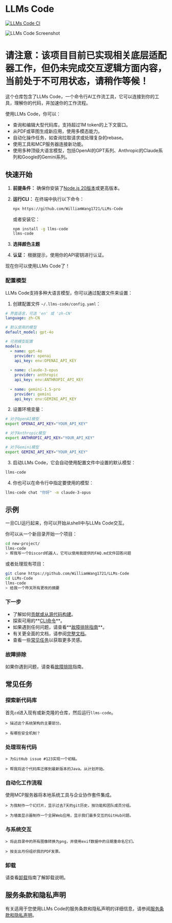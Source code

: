 # LLMs Code

[![LLMs Code CI](https://github.com/WilliamWang1721/LLMs-Code/actions/workflows/ci.yml/badge.svg)](https://github.com/WilliamWang1721/LLMs-Code/actions/workflows/ci.yml)

![LLMs Code Screenshot](./docs/assets/llms-code-screenshot.png)

# 请注意：该项目目前已实现相关底层适配器工作，但仍未完成交互逻辑方面内容，当前处于不可用状态，请稍作等候！

这个仓库包含了LLMs Code，一个命令行AI工作流工具，它可以连接到你的工具，理解你的代码，并加速你的工作流程。

使用LLMs Code，你可以：

- 查询和编辑大型代码库，支持超过1M token的上下文窗口。
- 从PDF或草图生成新应用，使用多模态能力。
- 自动化操作任务，如查询拉取请求或处理复杂的rebase。
- 使用工具和MCP服务器连接新功能。
- 使用多种顶级大语言模型，包括OpenAI的GPT系列、Anthropic的Claude系列和Google的Gemini系列。

## 快速开始

1. **前提条件：** 确保你安装了[Node.js 20版本](https://nodejs.org/en/download)或更高版本。
2. **运行CLI：** 在终端中执行以下命令：

   ```bash
   npx https://github.com/WilliamWang1721/LLMs-Code
   ```

   或者安装它：

   ```bash
   npm install -g llms-code
   llms-code
   ```

3. **选择颜色主题**
4. **认证：** 根据提示，使用你的API密钥进行认证。

现在你可以使用LLMs Code了！

### 配置模型

LLMs Code支持多种大语言模型，你可以通过配置文件来设置：

1. 创建配置文件 `~/.llms-code/config.yaml`：

```yaml
# 界面语言，可选 'en' 或 'zh-CN'
language: zh-CN

# 默认使用的模型
default_model: gpt-4o

# 可用模型配置
models:
  - name: gpt-4o
    provider: openai
    api_key: env:OPENAI_API_KEY
    
  - name: claude-3-opus
    provider: anthropic
    api_key: env:ANTHROPIC_API_KEY
    
  - name: gemini-1.5-pro
    provider: gemini
    api_key: env:GEMINI_API_KEY
```

2. 设置环境变量：

```bash
# 对于OpenAI模型
export OPENAI_API_KEY="YOUR_API_KEY"

# 对于Anthropic模型
export ANTHROPIC_API_KEY="YOUR_API_KEY"

# 对于Gemini模型
export GEMINI_API_KEY="YOUR_API_KEY"
```

3. 启动LLMs Code，它会自动使用配置文件中设置的默认模型：

```bash
llms-code
```

4. 你也可以在命令行中指定要使用的模型：

```bash
llms-code chat "你好" -m claude-3-opus
```

## 示例

一旦CLI运行起来，你可以开始从shell中与LLMs Code交互。

你可以从一个新目录开始一个项目：

```sh
cd new-project/
llms-code
> 帮我写一个Discord机器人，它可以使用我提供的FAQ.md文件回答问题
```

或者处理现有项目：

```sh
git clone https://github.com/WilliamWang1721/LLMs-Code
cd LLMs-Code
llms-code
> 给我一个昨天所有更改的摘要
```

### 下一步

- 了解如何[贡献或从源代码构建](./CONTRIBUTING.md)。
- 探索可用的**[CLI命令](./docs/cli/commands.md)**。
- 如果遇到任何问题，请查看**[故障排除指南](./docs/troubleshooting.md)**。
- 有关更全面的文档，请参阅[完整文档](./docs/index.md)。
- 查看一些[常见任务](#常见任务)以获取更多灵感。

### 故障排除

如果你遇到问题，请查看[故障排除](docs/troubleshooting.md)指南。

## 常见任务

### 探索新代码库

首先`cd`进入现有或新克隆的仓库，然后运行`llms-code`。

```text
> 描述这个系统架构的主要部分。
```

```text
> 有哪些安全机制？
```

### 处理现有代码

```text
> 为GitHub issue #123实现一个初稿。
```

```text
> 帮我将这个代码库迁移到最新版本的Java。从计划开始。
```

### 自动化工作流程

使用MCP服务器将本地系统工具与企业协作套件集成。

```text
> 为我制作一个幻灯片，显示过去7天的git历史，按功能和团队成员分组。
```

```text
> 为墙面显示器制作一个全屏Web应用，显示我们最多交互的GitHub问题。
```

### 与系统交互

```text
> 将此目录中的所有图像转换为png，并使用exif数据中的日期重命名它们。
```

```text
> 按支出月份组织我的PDF发票。
```

### 卸载

请查看[卸载](docs/Uninstall.md)指南了解卸载说明。

## 服务条款和隐私声明

有关适用于您使用LLMs Code的服务条款和隐私声明的详细信息，请参阅[服务条款和隐私声明](./docs/tos-privacy.md)。
